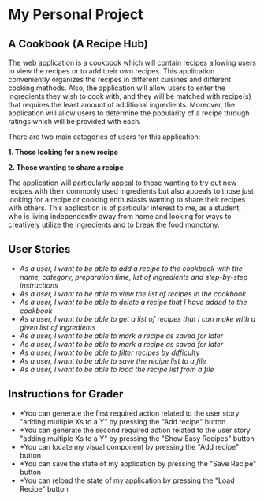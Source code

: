 # My Personal Project

## A Cookbook (A Recipe Hub)

The web application is a cookbook which will contain recipes allowing users 
to view the recipes or to add their own recipes. This application conveniently 
organizes the recipes in different cuisines and different cooking methods. 
Also, the application will allow users to enter the ingredients they wish 
to cook with, and they will be matched  with recipe(s) that requires the 
least amount of additional ingredients. Moreover, the application will 
allow users to determine the popularity of a recipe through ratings 
which will be provided with each. 

There are two main categories of users for this application:

**1. Those looking for a new recipe**

**2. Those wanting to share a recipe**

The application will particularly appeal to those wanting to try out new recipes with their commonly used ingredients but also appeals
to those just looking for a recipe or cooking enthusiasts wanting to share their 
recipes with others. This application is of particular interest to me, as a student,
who is living independently away from home and looking for ways to creatively 
utilize the ingredients and to break the food monotony. 


## User Stories

- *As a user, I want to be able to add a recipe to the cookbook with the name, 
 category, preparation time, list of ingredients and 
step-by-step instructions*
- *As a user, I want to be able to view the list of recipes in the cookbook*
- *As a user, I want to be able to delete a recipe that I have added to the cookbook*
- *As a user, I want to be able to get a list of recipes that I can make with a given list of ingredients*
- *As a user, I want to be able to mark a recipe as saved for later*
- *As a user, I want to be able to mark a recipe as saved for later*
- *As a user, I want to be able to filter recipes by difficulty*
- *As a user, I want to be able to save the recipe list to a file*
- *As a user, I want to be able to load the recipe list from a file*

## Instructions for Grader

- *You can generate the first required action related to the user story "adding multiple Xs to a Y" by pressing the "Add recipe" button 
- *You can generate the second required action related to the user story "adding multiple Xs to a Y" by pressing the "Show Easy Recipes" button
- *You can locate my visual component by pressing the "Add recipe" button
- *You can save the state of my application by pressing the "Save Recipe" button 
- *You can reload the state of my application by pressing the "Load Recipe" button 